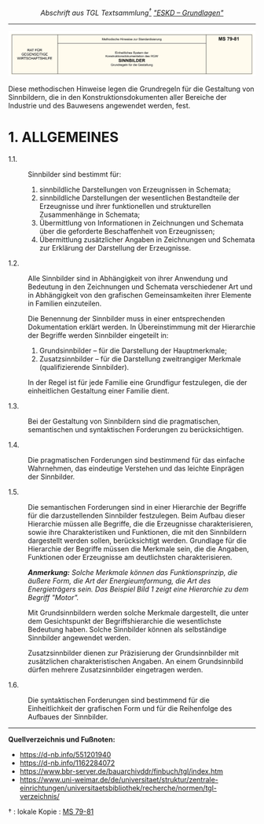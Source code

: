 *<p align="center">Abschrift aus TGL Textsammlung[<sup>†</sup>](#1)
["ESKD – Grundlagen"][MS 79-81]</p>*

---

<p align="center"><img src="MS-79-81/000000-Dokumentenkopf.svg"/></p>

[MS 79-81]: https://bauarchivddr.bbr-server.de/bauarchivddr/archiv/tglarchiv/tgl-em/tgl-em-013-1987.pdf#page=137 "ISBN 3-7405-0015-8 (Lizenz-Nr. 105-184/1/87) Einheitliches System der Konstruktionsdokumentation des RGW. Grundlagen. Ausgabe 1987, ab Seite 269"

Diese methodischen Hinweise legen die Grundregeln für die Gestaltung von
Sinnbildern, die in den Konstruktionsdokumenten aller Bereiche der Industrie
und des Bauwesens angewendet werden, fest.

# 1. ALLGEMEINES

<dl><dt><span id="par-1-1">1.1.</span></dt><dd>

Sinnbilder sind bestimmt für:

1. sinnbildliche Darstellungen von Erzeugnissen in Schemata;
2. sinnbildliche Darstellungen der wesentlichen Bestandteile der Erzeugnisse
   und ihrer funktionellen und strukturellen Zusammenhänge in Schemata;
3. Übermittlung von Informationen in Zeichnungen und Schemata über die
   geforderte Beschaffenheit von Erzeugnissen;
4. Übermittlung zusätzlicher Angaben in Zeichnungen und Schemata zur Erklärung
   der Darstellung der Erzeugnisse.

</dd><dt><span id="par-1-2">1.2.</span></dt><dd>

Alle Sinnbilder sind in Abhängigkeit von ihrer Anwendung und Bedeutung in den
Zeichnungen und Schemata verschiedener Art und in Abhängigkeit von den
grafischen Gemeinsamkeiten ihrer Elemente in Familien einzuteilen.

Die Benennung der Sinnbilder muss in einer entsprechenden Dokumentation
erklärt werden. In Übereinstimmung mit der Hierarchie der Begriffe werden
Sinnbilder eingeteilt in:

1. Grundsinnbilder – für die Darstellung der Hauptmerkmale;
2. Zusatzsinnbilder – für die Darstellung zweitrangiger Merkmale
   (qualifizierende Sinnbilder).

In der Regel ist für jede Familie eine Grundfigur festzulegen, die der
einheitlichen Gestaltung einer Familie dient.

</dd><dt><span id="par-1-3">1.3.</span></dt><dd>

Bei der Gestaltung von Sinnbildern sind die pragmatischen, semantischen und
syntaktischen Forderungen zu berücksichtigen.

</dd><dt><span id="par-1-4">1.4.</span></dt><dd>

Die pragmatischen Forderungen sind bestimmend für das einfache Wahrnehmen, das
eindeutige Verstehen und das leichte Einprägen der Sinnbilder.

</dd><dt><span id="par-1-5">1.5.</span></dt><dd>

Die semantischen Forderungen sind in einer Hierarchie der Begriffe für die
darzustellenden Sinnbilder festzulegen. Beim Aufbau dieser Hierarchie müssen
alle Begriffe, die die Erzeugnisse charakterisieren, sowie ihre
Charakteristiken und Funktionen, die mit den Sinnbildern dargestellt werden
sollen, berücksichtigt werden. Grundlage für die Hierarchie der Begriffe
müssen die Merkmale sein, die die Angaben, Funktionen oder Erzeugnisse am
deutlichsten charakterisieren.

***Anmerkung:*** *Solche Merkmale können das Funktionsprinzip, die äußere
Form, die Art der Energieumformung, die Art des Energieträgers sein. Das
Beispiel Bild 1 zeigt eine Hierarchie zu dem Begriff "Motor".*

Mit Grundsinnbildern werden solche Merkmale dargestellt, die unter dem
Gesichtspunkt der Begriffshierarchie die wesentlichste Bedeutung haben. Solche
Sinnbilder können als selbständige Sinnbilder angewendet werden.

Zusatzsinnbilder dienen zur Präzisierung der Grundsinnbilder mit zusätzlichen
charakteristischen Angaben. An einem Grundsinnbild dürfen mehrere
Zusatzsinnbilder eingetragen werden.

</dd><dt><span id="par-1-6">1.6.</span></dt><dd>

Die syntaktischen Forderungen sind bestimmend für die Einheitlichkeit der
grafischen Form und für die Reihenfolge des Aufbaues der Sinnbilder.

</dd></dl>

---

**Quellverzeichnis und Fußnoten:**

* https://d-nb.info/551201940
* https://d-nb.info/1162284072
* https://www.bbr-server.de/bauarchivddr/finbuch/tgl/index.htm
* https://www.uni-weimar.de/de/universitaet/struktur/zentrale-einrichtungen/universitaetsbibliothek/recherche/normen/tgl-verzeichnis/

<span id="1">†</span>
: lokale Kopie
: [MS 79-81][MS 79-81 lokal]

[MS 79-81 lokal]: MS-79-81/tgl-em-013-1987.pdf#page=137 "lokal: ISBN 3-7405-0015-8 (Lizenz-Nr. 105-184/1/87) Ausgabe 1987, ab Seite 269"

<!--
vim: ft=markdown tw=78 ts=4 sw=4 et ai:
-->
